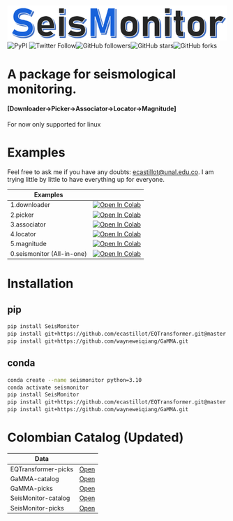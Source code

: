 ![seismonitor](docs/figures/seismonitor.PNG)   
![PyPI](https://img.shields.io/pypi/v/SeisMonitor?style=plastic)
![Twitter Follow](https://img.shields.io/twitter/follow/manuavid?style=social)![GitHub followers](https://img.shields.io/github/followers/ecastillot?style=social)![GitHub stars](https://img.shields.io/github/stars/ecastillot/SeisMonitor?style=social)![GitHub forks](https://img.shields.io/github/forks/ecastillot/SeisMonitor?style=social)  
# A package for seismological monitoring.
#### [Downloader->Picker->Associator->Locator->Magnitude]
For now only supported for linux


# Examples

Feel free to ask me if you have any doubts: ecastillot@unal.edu.co. I am trying little by little to have everything up for everyone.

| Examples |  |
|---|---|
| 1.downloader| [![Open In Colab](https://colab.research.google.com/assets/colab-badge.svg)](https://colab.research.google.com/github/ecastillot/SeisMonitor/blob/master/examples/1.downloader.ipynb) |
| 2.picker| [![Open In Colab](https://colab.research.google.com/assets/colab-badge.svg)](https://colab.research.google.com/github/ecastillot/SeisMonitor/blob/master/examples/2.picker.ipynb) |
| 3.associator| [![Open In Colab](https://colab.research.google.com/assets/colab-badge.svg)](https://colab.research.google.com/github/ecastillot/SeisMonitor/blob/master/examples/3.associator.ipynb) |
| 4.locator| [![Open In Colab](https://colab.research.google.com/assets/colab-badge.svg)](https://colab.research.google.com/github/ecastillot/SeisMonitor/blob/master/examples/4.locator.ipynb) | 
| 5.magnitude| [![Open In Colab](https://colab.research.google.com/assets/colab-badge.svg)](https://colab.research.google.com/github/ecastillot/SeisMonitor/blob/master/examples/5.magnitude.ipynb) | 
| 0.seismonitor (All-in-one)| [![Open In Colab](https://colab.research.google.com/assets/colab-badge.svg)](https://colab.research.google.com/github/ecastillot/SeisMonitor/blob/master/examples/monitor.ipynb) |
 


# Installation

## pip
```bash
pip install SeisMonitor
pip install git+https://github.com/ecastillot/EQTransformer.git@master
pip install git+https://github.com/wayneweiqiang/GaMMA.git
```
## conda
```bash
conda create --name seismonitor python=3.10
conda activate seismonitor
pip install SeisMonitor
pip install git+https://github.com/ecastillot/EQTransformer.git@master
pip install git+https://github.com/wayneweiqiang/GaMMA.git
```

# Colombian Catalog (Updated)

| Data |  |
|---|---|
| EQTransformer-picks| [Open](https://drive.google.com/file/d/1e3044OJBtFjg4HrrbawEJ-3GfqjN-Cbf/view?usp=sharing) |
| GaMMA-catalog| [Open](https://drive.google.com/file/d/1OnMDNe4NZK98mNLjdrFhZNy14dJHZXhX/view?usp=drive_link) |
| GaMMA-picks| [Open](https://drive.google.com/file/d/1qJhRHIYpFh8_TyWV0KyOvq9nj4y_zz5T/view?usp=drive_link) |
| SeisMonitor-catalog| [Open](https://drive.google.com/file/d/1ZphhiOkZkeOZBwBVPmXmVsXp7WL0ZjEL/view?usp=sharing) |
| SeisMonitor-picks| [Open](https://drive.google.com/file/d/1SS1OysOSk-9l-gFRpuCORRgXvwTKeniG/view?usp=sharing) | 



<!-- | Examples |  |
|---|---|
| 1.downloader| [![Open In Colab](https://colab.research.google.com/assets/colab-badge.svg)](https://colab.research.google.com/github/ecastillot/SeisMonitor/blob/master/examples/1.downloader.ipynb) |
| 2.picker| [![Open In Colab](https://colab.research.google.com/assets/colab-badge.svg)](https://colab.research.google.com/github/ecastillot/SeisMonitor/blob/master/examples/2.picker.ipynb) |
| 3.associator| [![Open In Colab](https://colab.research.google.com/assets/colab-badge.svg)](https://colab.research.google.com/github/ecastillot/SeisMonitor/blob/master/examples/3.associator.ipynb) |
| 4.locator| [![Open In Colab](https://colab.research.google.com/assets/colab-badge.svg)](https://colab.research.google.com/github/ecastillot/SeisMonitor/blob/master/examples/4.locator.ipynb) | -->

